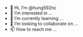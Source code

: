 - 👋 Hi, I’m @hung592nc
- 👀 I’m interested in ...
- 🌱 I’m currently learning ...
- 💞️ I’m looking to collaborate on ...
- 📫 How to reach me ...

<!---
hung592nc/hung592nc is a ✨ special ✨ repository because its `README.md` (this file) appears on your GitHub profile.
You can click the Preview link to take a look at your changes.
--->
